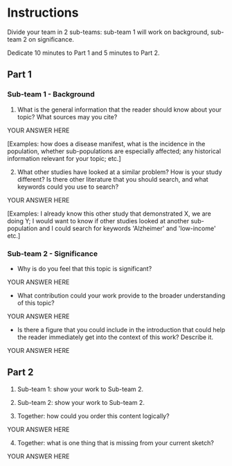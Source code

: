 # Instructions

Divide your team in 2 sub-teams: sub-team 1 will work on background, sub-team 2 on significance. 

Dedicate 10 minutes to Part 1 and 5 minutes to Part 2.

## Part 1

### Sub-team 1 - Background

1. What is the general information that the reader should know about your topic? What sources may you cite? 

YOUR ANSWER HERE

[Examples: how does a disease manifest, what is the incidence in the population, whether sub-populations are especially affected; any historical information relevant for your topic; etc.]

2. What other studies have looked at a similar problem? How is your study different? Is there other literature that you should search, and what keywords could you use to search?

YOUR ANSWER HERE

[Examples: I already know this other study that demonstrated X, we are doing Y; I would want to know if other studies looked at another sub-population and I could search for keywords 'Alzheimer' and 'low-income' etc.]

### Sub-team 2 - Significance

- Why is do you feel that this topic is significant?

YOUR ANSWER HERE 

- What contribution could your work provide to the broader understanding of this topic?

YOUR ANSWER HERE

- Is there a figure that you could include in the introduction that could help the reader immediately get into the context of this work? Describe it.

YOUR ANSWER HERE

## Part 2

1.  Sub-team 1: show your work to Sub-team 2. 

2.  Sub-team 2: show your work to Sub-team 2. 

3. Together: how could you order this content logically?

YOUR ANSWER HERE

4. Together: what is one thing that is missing from your current sketch?

YOUR ANSWER HERE


